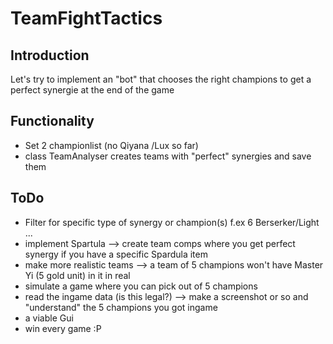 # TeamFightTactics

## Introduction

Let's try to implement an "bot" that chooses the right champions to get a perfect synergie at the end of the game

## Functionality
- Set 2 championlist (no Qiyana /Lux so far)
- class TeamAnalyser creates teams with "perfect" synergies and save them

## ToDo
- Filter for specific type of synergy or champion(s) f.ex 6 Berserker/Light ...
- implement Spartula --> create team comps where you get perfect synergy if you have a specific Spardula item
- make more realistic teams --> a team of 5 champions won't have Master Yi (5 gold unit) in it in real
- simulate a game where you can pick out of 5 champions
- read the ingame data (is this legal?) --> make a screenshot or so and "understand" the 5 champions you got ingame
- a viable Gui
- win every game :P